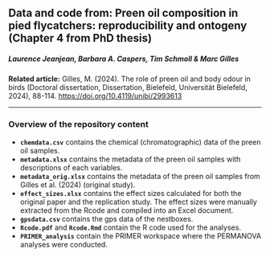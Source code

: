 
## Data and code from: Preen oil composition in pied flycatchers: reproducibility and ontogeny (Chapter 4 from PhD thesis)

##### Laurence Jeanjean, Barbara A. Caspers, Tim Schmoll & Marc Gilles

**Related article:** Gilles, M. (2024). The role of preen oil and body odour in birds (Doctoral dissertation, Dissertation, Bielefeld, Universität Bielefeld, 2024), 88-114.
<https://doi.org/10.4119/unibi/2993613>  

------------------------------------------------------------------------

### Overview of the repository content

- **`chemdata.csv`** contains the chemical (chromatographic) data of the
  preen oil samples.
- **`metadata.xlsx`** contains the metadata of the preen oil samples
  with descriptions of each variables.
- **`metadata_orig.xlsx`** contains the metadata of the preen oil
  samples from Gilles et al. (2024) (original study).
- **`effect_sizes.xlsx`** contains the effect sizes calculated for both
  the original paper and the replication study. The effect sizes were
  manually extracted from the Rcode and compiled into an Excel document.
- **`gpsdata.csv`** contains the gps data of the nestboxes.
- **`Rcode.pdf`** and **`Rcode.Rmd`** contain the R code used for the
  analyses.
- **`PRIMER_analysis`** contain the PRIMER workspace where the PERMANOVA
  analyses were conducted.
